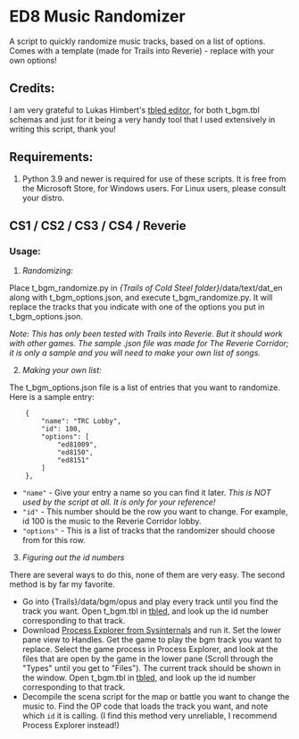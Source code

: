 # ED8 Music Randomizer
A script to quickly randomize music tracks, based on a list of options.  Comes with a template (made for Trails into Reverie) - replace with your own options!

## Credits:
I am very grateful to Lukas Himbert's [tbled editor](https://git.sr.ht/~quf/tocs/tree/trunk/tbled/README.md), for both t_bgm.tbl schemas and just for it being a very handy tool that I used extensively in writing this script, thank you!

## Requirements:
1. Python 3.9 and newer is required for use of these scripts.  It is free from the Microsoft Store, for Windows users.  For Linux users, please consult your distro.

## CS1 / CS2 / CS3 / CS4 / Reverie

### Usage:
1. *Randomizing:*

Place t_bgm_randomize.py in *{Trails of Cold Steel folder}*/data/text/dat_en along with t_bgm_options.json, and execute t_bgm_randomize.py.  It will replace the tracks that you indicate with one of the options you put in t_bgm_options.json.

*Note: This has only been tested with Trails into Reverie.  But it should work with other games.  The sample .json file was made for The Reverie Corridor; it is only a sample and you will need to make your own list of songs.*

2. *Making your own list:*

The t_bgm_options.json file is a list of entries that you want to randomize.  Here is a sample entry:

```
    {
        "name": "TRC Lobby",
        "id": 100,
        "options": [
            "ed81009",
            "ed8150",
            "ed8151"
        ]
    },
```

- `"name"` - Give your entry a name so you can find it later.  *This is NOT used by the script at all.  It is only for your reference!*
- `"id"` - This number should be the row you want to change.  For example, id 100 is the music to the Reverie Corridor lobby.
- `"options"` - This is a list of tracks that the randomizer should choose from for this row.

3. *Figuring out the id numbers*

There are several ways to do this, none of them are very easy.  The second method is by far my favorite.

- Go into {Trails}/data/bgm/opus and play every track until you find the track you want.  Open t_bgm.tbl in [tbled](https://git.sr.ht/~quf/tocs/tree/trunk/tbled/README.md), and look up the id number corresponding to that track.
- Download [Process Explorer from Sysinternals](https://learn.microsoft.com/en-us/sysinternals/downloads/process-explorer) and run it.  Set the lower pane view to Handles.  Get the game to play the bgm track you want to replace.  Select the game process in Process Explorer, and look at the files that are open by the game in the lower pane (Scroll through the "Types" until you get to "Files").  The current track should be shown in the window.  Open t_bgm.tbl in [tbled](https://git.sr.ht/~quf/tocs/tree/trunk/tbled/README.md), and look up the id number corresponding to that track.
- Decompile the scena script for the map or battle you want to change the music to.  Find the OP code that loads the track you want, and note which `id` it is calling.  (I find this method very unreliable, I recommend Process Explorer instead!)